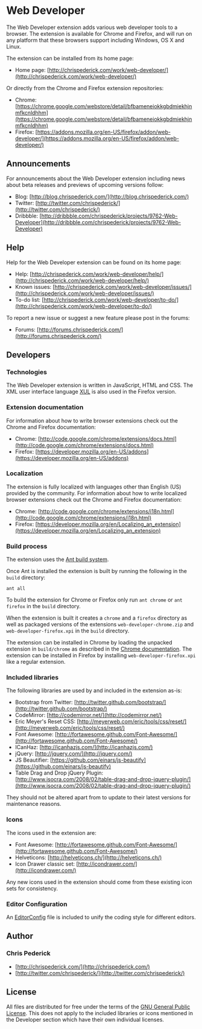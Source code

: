 Web Developer
=============

The Web Developer extension adds various web developer tools to a browser.
The extension is available for Chrome and Firefox, and will run on any platform that these browsers support including Windows, OS X and Linux.

The extension can be installed from its home page:

* Home page: [http://chrispederick.com/work/web-developer/](http://chrispederick.com/work/web-developer/)

Or directly from the Chrome and Firefox extension repositories:

* Chrome: [https://chrome.google.com/webstore/detail/bfbameneiokkgbdmiekhjnmfkcnldhhm](https://chrome.google.com/webstore/detail/bfbameneiokkgbdmiekhjnmfkcnldhhm)
* Firefox: [https://addons.mozilla.org/en-US/firefox/addon/web-developer/](https://addons.mozilla.org/en-US/firefox/addon/web-developer/)

Announcements
-------------

For announcements about the Web Developer extension including news about beta releases and previews of upcoming versions follow:

* Blog: [http://blog.chrispederick.com/](http://blog.chrispederick.com/)
* Twitter: [http://twitter.com/chrispederick/](http://twitter.com/chrispederick/)
* Dribbble: [http://dribbble.com/chrispederick/projects/9762-Web-Developer](http://dribbble.com/chrispederick/projects/9762-Web-Developer)

Help
----

Help for the Web Developer extension can be found on its home page:

* Help: [http://chrispederick.com/work/web-developer/help/](http://chrispederick.com/work/web-developer/help/)
* Known issues: [http://chrispederick.com/work/web-developer/issues/](http://chrispederick.com/work/web-developer/issues/)
* To-do list: [http://chrispederick.com/work/web-developer/to-do/](http://chrispederick.com/work/web-developer/to-do/)

To report a new issue or suggest a new feature please post in the forums:

* Forums: [http://forums.chrispederick.com/](http://forums.chrispederick.com/)

Developers
----------

### Technologies

The Web Developer extension is written in JavaScript, HTML and CSS.
The XML user interface language
[XUL](https://developer.mozilla.org/en/XUL)
is also used in the Firefox version.

### Extension documentation

For information about how to write browser extensions check out the Chrome and Firefox documentation:

* Chrome: [http://code.google.com/chrome/extensions/docs.html](http://code.google.com/chrome/extensions/docs.html)
* Firefox: [https://developer.mozilla.org/en-US/addons](https://developer.mozilla.org/en-US/addons)

### Localization

The extension is fully localized with languages other than English (US) provided by the community.
For information about how to write localized browser extensions check out the Chrome and Firefox documentation:

* Chrome: [http://code.google.com/chrome/extensions/i18n.html](http://code.google.com/chrome/extensions/i18n.html)
* Firefox: [https://developer.mozilla.org/en/Localizing_an_extension](https://developer.mozilla.org/en/Localizing_an_extension)

### Build process

The extension uses the [Ant build system](http://ant.apache.org/).

Once Ant is installed the extension is built by running the following in the `build` directory:

	ant all

To build the extension for Chrome or Firefox only run `ant chrome` or `ant firefox` in the `build` directory.

When the extension is built it creates a `chrome` and a `firefox` directory as well as packaged versions of the extensions `web-developer-chrome.zip` and `web-developer-firefox.xpi` in the `build` directory.

The extension can be installed in Chrome by loading the unpacked extension in `build/chrome` as described in the [Chrome documentation](http://code.google.com/chrome/extensions/getstarted.html#load-ext).
The extension can be installed in Firefox by installing `web-developer-firefox.xpi` like a regular extension.

### Included libraries

The following libraries are used by and included in the extension as-is:

* Bootstrap from Twitter: [http://twitter.github.com/bootstrap/](http://twitter.github.com/bootstrap/)
* CodeMirror: [http://codemirror.net/](http://codemirror.net/)
* Eric Meyer's Reset CSS: [http://meyerweb.com/eric/tools/css/reset/](http://meyerweb.com/eric/tools/css/reset/)
* Font Awesome: [http://fortawesome.github.com/Font-Awesome/](http://fortawesome.github.com/Font-Awesome/)
* ICanHaz: [http://icanhazjs.com/](http://icanhazjs.com/)
* jQuery: [http://jquery.com/](http://jquery.com/)
* JS Beautifier: [https://github.com/einars/js-beautify](https://github.com/einars/js-beautify)
* Table Drag and Drop jQuery Plugin: [http://www.isocra.com/2008/02/table-drag-and-drop-jquery-plugin/](http://www.isocra.com/2008/02/table-drag-and-drop-jquery-plugin/)

They should not be altered apart from to update to their latest versions for maintenance reasons.

### Icons

The icons used in the extension are:

* Font Awesome: [http://fortawesome.github.com/Font-Awesome/](http://fortawesome.github.com/Font-Awesome/)
* Helveticons: [http://helveticons.ch/](http://helveticons.ch/)
* Icon Drawer classic set: [http://icondrawer.com/](http://icondrawer.com/)

Any new icons used in the extension should come from these existing icon sets for consistency.

### Editor Configuration

An [EditorConfig](http://editorconfig.org/) file is included to unify the coding style for different editors.

Author
------

### Chris Pederick

* [http://chrispederick.com/](http://chrispederick.com/)
* [http://twitter.com/chrispederick/](http://twitter.com/chrispederick/)

License
-------

All files are distributed for free under the terms of the
[GNU General Public License](http://www.gnu.org/licenses/gpl.txt).
This does not apply to the included libraries or icons mentioned in the Developer section which have their own individual licenses.

